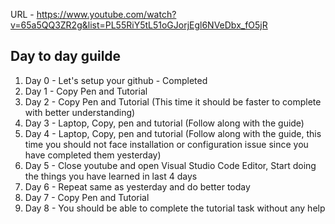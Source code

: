 URL - https://www.youtube.com/watch?v=65a5QQ3ZR2g&list=PL55RiY5tL51oGJorjEgl6NVeDbx_fO5jR

<h2> Day to day guilde </h2>
<ol>
  <li> Day 0 - Let's setup your github - Completed</span></li>
  <li> Day 1 - Copy Pen and Tutorial </li> 
  <li> Day 2 - Copy Pen and Tutorial (This time it should be faster to complete with better understanding) </li>
  <li> Day 3 - Laptop, Copy, pen and tutorial (Follow along with the guide) </li>
  <li> Day 4 - Laptop, Copy, pen and tutorial (Follow along with the guide, this time you should not face installation or configuration issue since you have completed them yesterday) </li>
  <li> Day 5 - Close youtube and open Visual Studio Code Editor, Start doing the things you have learned in last 4 days  </li>
  <li> Day 6 - Repeat same as yesterday and do better today  </li>
  <li> Day 7 - Copy Pen and Tutorial </li>

  <li> Day 8 - You should be able to complete the tutorial task without any help  </li>
</ol>
